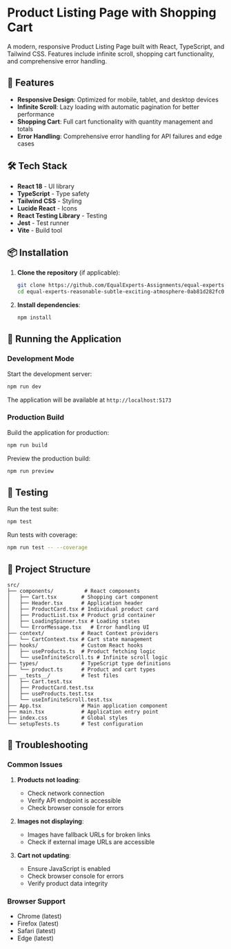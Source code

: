 # Product Listing Page with Shopping Cart

A modern, responsive Product Listing Page built with React, TypeScript, and Tailwind CSS. Features include infinite scroll, shopping cart functionality, and comprehensive error handling.

## 🚀 Features

- **Responsive Design**: Optimized for mobile, tablet, and desktop devices
- **Infinite Scroll**: Lazy loading with automatic pagination for better performance
- **Shopping Cart**: Full cart functionality with quantity management and totals
- **Error Handling**: Comprehensive error handling for API failures and edge cases

## 🛠️ Tech Stack

- **React 18** - UI library
- **TypeScript** - Type safety
- **Tailwind CSS** - Styling
- **Lucide React** - Icons
- **React Testing Library** - Testing
- **Jest** - Test runner
- **Vite** - Build tool

## 📦 Installation

1. **Clone the repository** (if applicable):
   ```bash
   git clone https://github.com/EqualExperts-Assignments/equal-experts-reasonable-subtle-exciting-atmosphere-0ab81d282fc0.git
   cd equal-experts-reasonable-subtle-exciting-atmosphere-0ab81d282fc0
   ```

2. **Install dependencies**:
   ```bash
   npm install
   ```

## 🚀 Running the Application

### Development Mode

Start the development server:

```bash
npm run dev
```

The application will be available at `http://localhost:5173`

### Production Build

Build the application for production:

```bash
npm run build
```

Preview the production build:

```bash
npm run preview
```

## 🧪 Testing

Run the test suite:

```bash
npm test
```

Run tests with coverage:

```bash
npm run test -- --coverage
```

## 📁 Project Structure

```
src/
├── components/          # React components
│   ├── Cart.tsx        # Shopping cart component
│   ├── Header.tsx      # Application header
│   ├── ProductCard.tsx # Individual product card
│   ├── ProductList.tsx # Product grid container
│   ├── LoadingSpinner.tsx # Loading states
│   └── ErrorMessage.tsx   # Error handling UI
├── context/            # React Context providers
│   └── CartContext.tsx # Cart state management
├── hooks/              # Custom React hooks
│   ├── useProducts.ts  # Product fetching logic
│   └── useInfiniteScroll.ts # Infinite scroll logic
├── types/              # TypeScript type definitions
│   └── product.ts      # Product and cart types
├── __tests__/          # Test files
│   ├── Cart.test.tsx
│   ├── ProductCard.test.tsx
│   ├── useProducts.test.tsx
│   └── useInfiniteScroll.test.tsx
├── App.tsx             # Main application component
├── main.tsx            # Application entry point
├── index.css           # Global styles
└── setupTests.ts       # Test configuration
```

## 🐛 Troubleshooting

### Common Issues

1. **Products not loading**:
   - Check network connection
   - Verify API endpoint is accessible
   - Check browser console for errors

2. **Images not displaying**:
   - Images have fallback URLs for broken links
   - Check if external image URLs are accessible

3. **Cart not updating**:
   - Ensure JavaScript is enabled
   - Check browser console for errors
   - Verify product data integrity

### Browser Support

- Chrome (latest)
- Firefox (latest)
- Safari (latest)
- Edge (latest)
